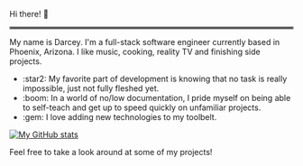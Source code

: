 Hi there! :wave:<hr style="border:2px solid gray" />

My name is Darcey. I'm a full-stack software engineer currently based in Phoenix, Arizona. I like music, cooking, reality TV and finishing side projects.

<ul>
    <li>:star2: My favorite part of development is knowing that no task is really impossible, just not fully fleshed yet.</li>
    <li>:boom: In a world of no/low documentation, I pride myself on being able to self-teach and get up to speed quickly on unfamiliar projects.</li>
    <li>:gem: I love adding new technologies to my toolbelt.</li>
</ul>

[![My GitHub stats](https://github-readme-stats.vercel.app/api?username=grundydarcey&theme=moltack)](https://github.com/grundydarcey/github-readme-stats)


Feel free to take a look around at some of my projects!</a>
